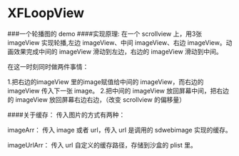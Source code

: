 # XFLoopView
###一个轮播图的 demo
####实现原理:
在一个 scrollview 上，用3张 imageView 实现轮播,左边 imageView、中间 imageView、右边 imageView。动画效果完成中间的 imageView 滑动到左边，右边的 imageView 滑动到中间。

在这一时刻同时做两件事情：

1.把右边的imageView 里的image赋值给中间的 imageView，而右边的 imageView 传入下一张 image。
2.把中间的 imageView 放回屏幕中间，把右边的 imageView 放回屏幕右边右边，（改变 scrollview 的偏移量）

####关于缓存：
传入图片的方式有两种：

imageArr：
传入 image 或者 url，传入 url 是调用的 sdwebimage 实现的缓存。

imageUrlArr：
传入 url 自定义的缓存路径，存储到沙盒的 plist 里。